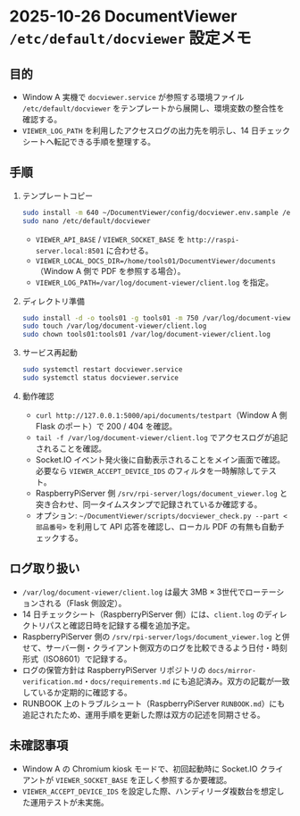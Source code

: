 # 2025-10-26 DocumentViewer `/etc/default/docviewer` 設定メモ

## 目的
- Window A 実機で `docviewer.service` が参照する環境ファイル `/etc/default/docviewer` をテンプレートから展開し、環境変数の整合性を確認する。
- `VIEWER_LOG_PATH` を利用したアクセスログの出力先を明示し、14 日チェックシートへ転記できる手順を整理する。

## 手順

1. テンプレートコピー
    ```bash
    sudo install -m 640 ~/DocumentViewer/config/docviewer.env.sample /etc/default/docviewer
    sudo nano /etc/default/docviewer
    ```
    - `VIEWER_API_BASE` / `VIEWER_SOCKET_BASE` を `http://raspi-server.local:8501` に合わせる。
    - `VIEWER_LOCAL_DOCS_DIR=/home/tools01/DocumentViewer/documents`（Window A 側で PDF を参照する場合）。
    - `VIEWER_LOG_PATH=/var/log/document-viewer/client.log` を指定。

2. ディレクトリ準備
    ```bash
    sudo install -d -o tools01 -g tools01 -m 750 /var/log/document-viewer
    sudo touch /var/log/document-viewer/client.log
    sudo chown tools01:tools01 /var/log/document-viewer/client.log
    ```

3. サービス再起動
    ```bash
    sudo systemctl restart docviewer.service
    sudo systemctl status docviewer.service
    ```

4. 動作確認
    - `curl http://127.0.0.1:5000/api/documents/testpart`（Window A 側 Flask のポート）で 200 / 404 を確認。
    - `tail -f /var/log/document-viewer/client.log` でアクセスログが追記されることを確認。
    - Socket.IO イベント発火後に自動表示されることをメイン画面で確認。必要なら `VIEWER_ACCEPT_DEVICE_IDS` のフィルタを一時解除してテスト。
    - RaspberryPiServer 側 `/srv/rpi-server/logs/document_viewer.log` と突き合わせ、同一タイムスタンプで記録されているか確認する。
    - オプション: `~/DocumentViewer/scripts/docviewer_check.py --part <部品番号>` を利用して API 応答を確認し、ローカル PDF の有無も自動チェックする。

## ログ取り扱い
- `/var/log/document-viewer/client.log` は最大 3MB × 3世代でローテーションされる（Flask 側設定）。
- 14 日チェックシート（RaspberryPiServer 側）には、`client.log` のディレクトリパスと確認日時を記録する欄を追加予定。
- RaspberryPiServer 側の `/srv/rpi-server/logs/document_viewer.log` と併せて、サーバー側・クライアント側双方のログを比較できるよう日付・時刻形式（ISO8601）で記録する。
- ログの保管方針は RaspberryPiServer リポジトリの `docs/mirror-verification.md`・`docs/requirements.md` にも追記済み。双方の記載が一致しているか定期的に確認する。
- RUNBOOK 上のトラブルシュート（RaspberryPiServer `RUNBOOK.md`）にも追記されたため、運用手順を更新した際は双方の記述を同期させる。

## 未確認事項
- Window A の Chromium kiosk モードで、初回起動時に Socket.IO クライアントが `VIEWER_SOCKET_BASE` を正しく参照するか要確認。
- `VIEWER_ACCEPT_DEVICE_IDS` を設定した際、ハンディリーダ複数台を想定した運用テストが未実施。
